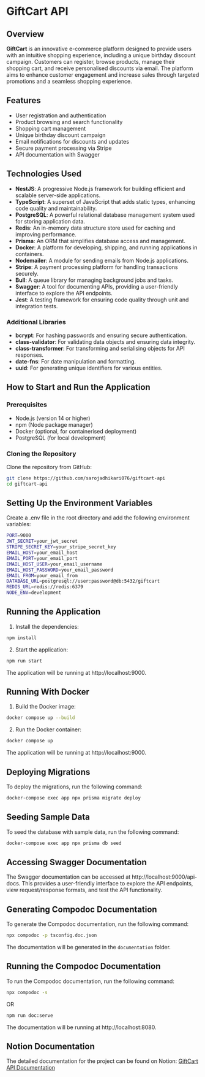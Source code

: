 # GiftCart API

## Overview

**GiftCart** is an innovative e-commerce platform designed to provide users with an intuitive shopping experience, including a unique birthday discount campaign. Customers can register, browse products, manage their shopping cart, and receive personalised discounts via email. The platform aims to enhance customer engagement and increase sales through targeted promotions and a seamless shopping experience.

## Features

- User registration and authentication
- Product browsing and search functionality
- Shopping cart management
- Unique birthday discount campaign
- Email notifications for discounts and updates
- Secure payment processing via Stripe
- API documentation with Swagger

## Technologies Used

- **NestJS**: A progressive Node.js framework for building efficient and scalable server-side applications.
- **TypeScript**: A superset of JavaScript that adds static types, enhancing code quality and maintainability.
- **PostgreSQL**: A powerful relational database management system used for storing application data.
- **Redis**: An in-memory data structure store used for caching and improving performance.
- **Prisma**: An ORM that simplifies database access and management.
- **Docker**: A platform for developing, shipping, and running applications in containers.
- **Nodemailer**: A module for sending emails from Node.js applications.
- **Stripe**: A payment processing platform for handling transactions securely.
- **Bull**: A queue library for managing background jobs and tasks.
- **Swagger**: A tool for documenting APIs, providing a user-friendly interface to explore the API endpoints.
- **Jest**: A testing framework for ensuring code quality through unit and integration tests.

### Additional Libraries

- **bcrypt**: For hashing passwords and ensuring secure authentication.
- **class-validator**: For validating data objects and ensuring data integrity.
- **class-transformer**: For transforming and serialising objects for API responses.
- **date-fns**: For date manipulation and formatting.
- **uuid**: For generating unique identifiers for various entities.

## How to Start and Run the Application

### Prerequisites

- Node.js (version 14 or higher)
- npm (Node package manager)
- Docker (optional, for containerised deployment)
- PostgreSQL (for local development)

### Cloning the Repository

Clone the repository from GitHub:

```bash
git clone https://github.com/sarojadhikari076/giftcart-api
cd giftcart-api
```

## Setting Up the Environment Variables

Create a .env file in the root directory and add the following environment variables:

```bash
PORT=9000
JWT_SECRET=your_jwt_secret
STRIPE_SECRET_KEY=your_stripe_secret_key
EMAIL_HOST=your_email_host
EMAIL_PORT=your_email_port
EMAIL_HOST_USER=your_email_username
EMAIL_HOST_PASSWORD=your_email_password
EMAIL_FROM=your_email_from
DATABASE_URL=postgresql://user:password@db:5432/giftcart
REDIS_URL=redis://redis:6379
NODE_ENV=development
```

## Running the Application

1. Install the dependencies:

```bash
npm install
```

2. Start the application:

```bash
npm run start
```

The application will be running at http://localhost:9000.

## Running With Docker

1. Build the Docker image:

```bash
docker compose up --build
```

2. Run the Docker container:

```bash
docker compose up
```

The application will be running at http://localhost:9000.

## Deploying Migrations

To deploy the migrations, run the following command:

```bash
docker-compose exec app npx prisma migrate deploy
```

## Seeding Sample Data

To seed the database with sample data, run the following command:

```bash
docker-compose exec app npx prisma db seed
```

## Accessing Swagger Documentation

The Swagger documentation can be accessed at http://localhost:9000/api-docs. This provides a user-friendly interface to explore the API endpoints, view request/response formats, and test the API functionality.

## Generating Compodoc Documentation

To generate the Compodoc documentation, run the following command:

```bash
npx compodoc -p tsconfig.doc.json
```

The documentation will be generated in the `documentation` folder.

## Running the Compodoc Documentation

To run the Compodoc documentation, run the following command:

```bash
npx compodoc -s
```

OR

```bash
npm run doc:serve
```

The documentation will be running at http://localhost:8080.

## Notion Documentation

The detailed documentation for the project can be found on Notion: [GiftCart API Documentation](https://sarojadk.notion.site/GiftCart-Documentation-104364def3fa80b4a0f9f083b57696da)
